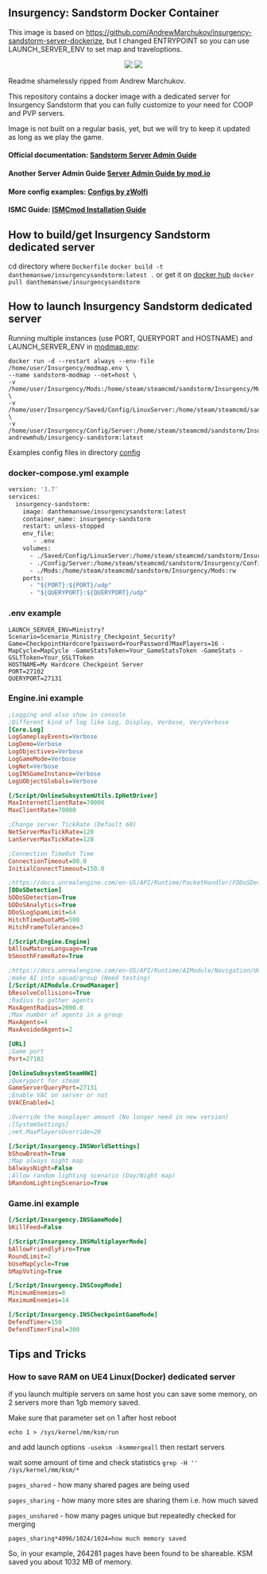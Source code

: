## Insurgency: Sandstorm Docker Container
This image is based on https://github.com/AndrewMarchukov/insurgency-sandstorm-server-dockerize, but I changed ENTRYPOINT so you can use LAUNCH_SERVER_ENV to set map and traveloptions.

<p align="center">
  <img src="https://github.com/DanTheManSWE/insurgency-sandstorm-server-dockerize/blob/master/sandstorm-logo.png">
  <img src="https://github.com/DanTheManSWE/insurgency-sandstorm-server-dockerize/blob/master/docker-logo.png"
</p>
</p>



Readme shamelessly ripped from Andrew Marchukov.

This repository contains a docker image with a dedicated server for Insurgency Sandstorm that you can fully customize to your need for COOP and PVP servers.

Image is not built on a regular basis, yet, but we will try to keep it updated as long as we play the game.
#### Official documentation: [Sandstorm Server Admin Guide](https://sandstorm-support.newworldinteractive.com/hc/en-us/articles/360049211072-Server-Admin-Guide)
#### Another Server Admin Guide [Server Admin Guide by mod.io](https://insurgencysandstorm.mod.io/guides/server-admin-guide)
#### More config examples: [Configs by zWolfi](https://github.com/zWolfi/INS_Sandstorm)
#### ISMC Guide: [ISMCmod Installation Guide](https://insurgencysandstorm.mod.io/guides/ismcmod-installation-guide)

## How to build/get Insurgency Sandstorm dedicated server
cd directory where ```Dockerfile```
```docker build -t danthemanswe/insurgencysandstorm:latest .``` or get it on [docker hub](https://hub.docker.com/r/danthemanswe/insurgencysandstorm) ```docker pull danthemanswe/insurgencysandstorm```
## How to launch Insurgency Sandstorm dedicated server
Running multiple instances (use PORT, QUERYPORT and HOSTNAME) and LAUNCH_SERVER_ENV in [modmap.env](https://github.com/AndrewMarchukov/insurgency-sandstorm-server-dockerize/blob/master/modmap.env): 
```
docker run -d --restart always --env-file /home/user/Insurgency/modmap.env \
--name sandstorm-modmap --net=host \
-v /home/user/Insurgency/Mods:/home/steam/steamcmd/sandstorm/Insurgency/Mods:rw \
-v /home/user/Insurgency/Saved/Config/LinuxServer:/home/steam/steamcmd/sandstorm/Insurgency/Saved/Config/LinuxServer:ro \
-v /home/user/Insurgency/Config/Server:/home/steam/steamcmd/sandstorm/Insurgency/Config/Server:ro andrewmhub/insurgency-sandstorm:latest
```
Examples config files in directory [config](https://github.com/AndrewMarchukov/insurgency-sandstorm-server-dockerize/tree/master/config)

### docker-compose.yml example
```dockerfile
version: '3.7'
services:
  insurgency-sandstorm:
    image: danthemanswe/insurgencysandstorm:latest
    container_name: insurgency-sandstorm
    restart: unless-stopped
    env_file:
       - .env
    volumes:
      - ./Saved/Config/LinuxServer:/home/steam/steamcmd/sandstorm/Insurgency/Saved/Config/LinuxServer:rw
      - ./Config/Server:/home/steam/steamcmd/sandstorm/Insurgency/Config/Server:rw
      - ./Mods:/home/steam/steamcmd/sandstorm/Insurgency/Mods:rw
    ports:
      - "${PORT}:${PORT}/udp"
      - "${QUERYPORT}:${QUERYPORT}/udp"
```
### .env example

```.env
LAUNCH_SERVER_ENV=Ministry?Scenario=Scenario_Ministry_Checkpoint_Security?Game=CheckpointHardcore?password=YourPassword?MaxPlayers=16 -MapCycle=MapCycle -GameStatsToken=Your_GameStatsToken -GameStats -GSLTToken=Your_GSLTToken
HOSTNAME=My Hardcore Checkpoint Server
PORT=27102
QUERYPORT=27131
```

### Engine.ini example
```.ini
;Logging and also show in console
;Different kind of log like Log, Display, Verbose, VeryVerbose
[Core.Log]
LogGameplayEvents=Verbose
LogDemo=Verbose
LogObjectives=Verbose
LogGameMode=Verbose
LogNet=Verbose
LogINSGameInstance=Verbose
LogUObjectGlobals=Verbose

[/Script/OnlineSubsystemUtils.IpNetDriver]
MaxInternetClientRate=70000
MaxClientRate=70000

;Change server TickRate (Default 60)
NetServerMaxTickRate=128
LanServerMaxTickRate=128

;Connection TimeOut Time
ConnectionTimeout=80.0
InitialConnectTimeout=150.0

;https://docs.unrealengine.com/en-US/API/Runtime/PacketHandler/FDDoSDetection/index.html
[DDoSDetection]
bDDoSDetection=True
bDDoSAnalytics=True
DDoSLogSpamLimit=64
HitchTimeQuotaMS=500
HitchFrameTolerance=3

[/Script/Engine.Engine]
bAllowMatureLanguage=True
bSmoothFrameRate=True

;https://docs.unrealengine.com/en-US/API/Runtime/AIModule/Navigation/UCrowdManager/index.html
;make AI into squad/group (Need testing)
[/Script/AIModule.CrowdManager]
bResolveCollisions=True
;Radius to gather agents
MaxAgentRadius=2000.0
;Max number of agents in a group
MaxAgents=4
MaxAvoidedAgents=2

[URL]
;Game port
Port=27102

[OnlineSubsystemSteamNWI]
;Queryport for steam
GameServerQueryPort=27131
;Enable VAC on server or not
bVACEnabled=1

;Override the maxplayer amount (No longer need in new version)
;[SystemSettings]
;net.MaxPlayersOverride=20

[/Script/Insurgency.INSWorldSettings]
bShowBreath=True
;Map always night map
bAlwaysNight=False
;Allow random lighting scenario (Day/Night map)
bRandomLightingScenario=True

```

### Game.ini example
```.ini
[/Script/Insurgency.INSGameMode]
bKillFeed=False

[/Script/Insurgency.INSMultiplayerMode]
bAllowFriendlyFire=True
RoundLimit=2
bUseMapCycle=True
bMapVoting=True

[/Script/Insurgency.INSCoopMode]
MinimumEnemies=8
MaximumEnemies=14

[/Script/Insurgency.INSCheckpointGameMode]
DefendTimer=150
DefendTimerFinal=300

```

## Tips and Tricks
### How to save RAM on UE4 Linux(Docker) dedicated server

if you launch multiple servers on same host you can save some memory, on 2 servers more than 1gb memory saved.

Make sure that parameter set on 1 after host reboot

```echo 1 > /sys/kernel/mm/ksm/run```

and add launch options ```-useksm -ksmmergeall``` then restart servers

wait some amount of time and check statistics ```grep -H '' /sys/kernel/mm/ksm/*```

```pages_shared``` - how many shared pages are being used

```pages_sharing``` - how many more sites are sharing them i.e. how much saved

```pages_unshared``` - how many pages unique but repeatedly checked for merging

```pages_sharing*4096/1024/1024=how much memory saved```

So, in your example, 264281 pages have been found to be shareable. KSM saved you about 1032 MB of memory.
